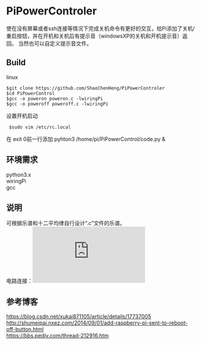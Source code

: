 # PiPowerControler
使在没有屏幕或者ssh连接等情况下完成关机命令有更好的交互，给Pi添加了关机/重启按钮，并在开机和关机后有提示音（windowsXP的关机和开机提示音）返回。
当然也可以自定义提示音文件。

## Build
linux

    $git clone https://github.com/ShaoChenHeng/PiPowerControler  
    $cd PiPowerControl  
    $gcc -o poweron poweron.c -lwiringPi  
    $gcc -o poweroff poweroff.c -lwiringPi  

设置开机启动  

     $sudo vim /etc/rc.local  
在 exit 0前一行添加 pyhton3 /home/pi/PiPowerControl/code.py &  

## 环境需求
python3.x  
wiringPi  
gcc  

## 说明
可根据乐谱和十二平均律自行设计“.c”文件的乐谱。  
电路连接：![image](https://bbs.pediy.com/thread-212916.htm)  

## 参考博客
https://blog.csdn.net/xukai871105/article/details/17737005  
http://shumeipai.nxez.com/2014/09/01/add-raspberry-pi-sent-to-reboot-off-button.html  
https://bbs.pediy.com/thread-212916.htm  
